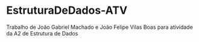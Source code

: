 # EstruturaDeDados-ATV

Trabalho de João Gabriel Machado e João Felipe Vilas Boas para atividade da A2 de Estrutura de Dados
